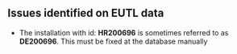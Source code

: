 ## Issues identified on EUTL data

* The installation with id: **HR200696** is sometimes referred to as **DE200696**. This must be fixed at the database manually

